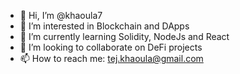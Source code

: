 - 👋 Hi, I’m @khaoula7
- 👀 I’m interested in Blockchain and DApps
- 🌱 I’m currently learning Solidity, NodeJs and React
- 💞️ I’m looking to collaborate on DeFi projects
- 📫 How to reach me: tej.khaoula@gmail.com

<!---
khaoula7/khaoula7 is a ✨ special ✨ repository because its `README.md` (this file) appears on your GitHub profile.
You can click the Preview link to take a look at your changes.
--->
